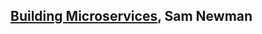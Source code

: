 ## [Building Microservices](https://www.goodreads.com/book/show/22512931-building-microservices), Sam Newman